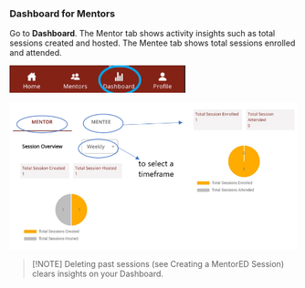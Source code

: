 ### Dashboard for Mentors

Go to **Dashboard**. The Mentor tab shows activity insights such as total sessions created and hosted. The Mentee tab shows total sessions enrolled and attended.

![dashboard icon](media/dashboard-icon.png)

![mentor dashboard](media/mentor-dashboard.PNG)

> [!NOTE]  Deleting past sessions (see Creating a MentorED Session) clears insights on your Dashboard. 







 

